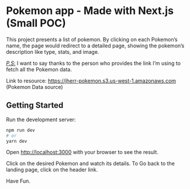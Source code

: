 # Pokemon app - Made with Next.js (Small POC)

This project presents a list of pokemon.
By clicking on each Pokemon’s name, the page would redirect to a detailed page, showing the pokemon’s description like type, stats, and image.

<u>*P.S*:</u>
I want to say thanks to the person who provides the link I’m using to fetch all the Pokemon data.

Link to resource: https://jherr-pokemon.s3.us-west-1.amazonaws.com (Pokemon Data source)



## Getting Started

Run the development server:

```bash
npm run dev
# or
yarn dev
```

Open [http://localhost:3000](http://localhost:3000) with your browser to see the result.

Click on the desired Pokemon and watch its details.
To Go back to the landing page, click on the header link.

Have Fun.
